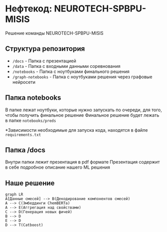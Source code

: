 # Нефтекод: NEUROTECH-SPBPU-MISIS

Решение команды NEUROTECH-SPBPU-MISIS


## Структура репозитория

- `/docs` - Папка с презентацией
- `/data` - Папка с входными данными соревнования
- `/notebooks` - Папка с ноутбуками финального решения
- `/graph-notebooks` - Папка с ноутбуками решения через графовые нейросети

## Папка notebooks

В папке лежат ноутбуки, которые нужно запускать по очереди, для того, чтобы получить финальное решение
Финальное решение будет лежать в папке `notebooks/preds`

*Зависимости необходимые для запуска кода, находятся в файле `requirements.txt`

## Папка /docs

Внутри папки лежит презентация в pdf формате
Презентация содержит в себе подробное описание нашего ML решения

## Наше решение
```mermaid
graph LR
A[Данные смесей] --> B(Декодирование компонентов смесей)
A --> C(Эмбеддинги ChemBERTa)
A --> E(Аггрегация над свойствами)
C --> D(Генерация новых фичей)
B --> D
E --> D
D --> T(Catboost)
```

